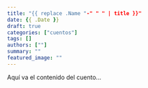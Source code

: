 ```yaml
---
title: "{{ replace .Name "-" " " | title }}"
date: {{ .Date }}
draft: true
categories: ["cuentos"]
tags: []
authors: [""]
summary: ""
featured_image: ""
---
```


Aquí va el contenido del cuento...
